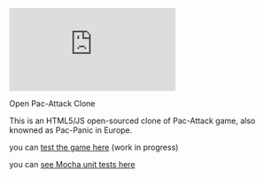 ![opac](http://img.dafont.com/preview.php?text=opac&ttf=pacfont0&ext=1&size=50&psize=m&y=57)

Open Pac-Attack Clone

This is an HTML5/JS open-sourced clone of Pac-Attack game, also knowned as Pac-Panic in Europe.

you can [test the game here](https://clementturmel.github.io/opac/index.html) (work in progress)

you can [see Mocha unit tests here](https://clementturmel.github.io/opac/mocha.html)
